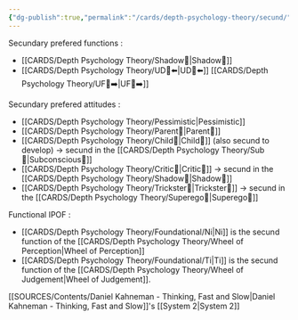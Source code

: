 ```yaml
---
{"dg-publish":true,"permalink":"/cards/depth-psychology-theory/secund/","created":"2023-04-07T16:05:07.672+02:00","updated":"2023-05-27T15:36:23.988+02:00"}
---
```



Secundary prefered functions : 
- [[CARDS/Depth Psychology Theory/Shadow👥\|Shadow👥]] 
- [[CARDS/Depth Psychology Theory/UD👤⬅️\|UD👤⬅️]] [[CARDS/Depth Psychology Theory/UF👤➡️\|UF👤➡️]] 

Secundary prefered attitudes : 
- [[CARDS/Depth Psychology Theory/Pessimistic\|Pessimistic]] 
- [[CARDS/Depth Psychology Theory/Parent🤨\|Parent🤨]] 
- [[CARDS/Depth Psychology Theory/Child👼\|Child👼]] (also secund to develop) → secund in the [[CARDS/Depth Psychology Theory/Sub🤸\|Subconscious🤸]] 
- [[CARDS/Depth Psychology Theory/Critic🤔\|Critic🤔]] → secund in the [[CARDS/Depth Psychology Theory/Shadow👥\|Shadow👥]]
- [[CARDS/Depth Psychology Theory/Trickster🤡\|Trickster🤡]] → secund in the [[CARDS/Depth Psychology Theory/Superego👹\|Superego👹]] 

Functional IPOF : 
- [[CARDS/Depth Psychology Theory/Foundational/Ni\|Ni]] is the secund function of the [[CARDS/Depth Psychology Theory/Wheel of Perception\|Wheel of Perception]]
- [[CARDS/Depth Psychology Theory/Foundational/Ti\|Ti]] is the secund function of the [[CARDS/Depth Psychology Theory/Wheel of Judgement\|Wheel of Judgement]]. 

[[SOURCES/Contents/Daniel Kahneman - Thinking, Fast and Slow\|Daniel Kahneman - Thinking, Fast and Slow]]'s [[System 2\|System 2]] 

